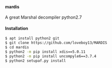 #### mardis
A great Marshal decompiler python2.7
#### Installation 
````bash
$ apt install python2 git
$ git clone https://github.com/loveboy13/MARDIS
$ cd mardis
$ python2 -m pip install xdis==5.0.11
$ python2 -m pip install uncompyle6==3.7.4
$ python2 setupaf.py install
````
